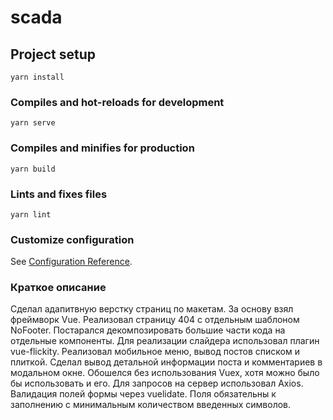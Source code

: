 # scada

## Project setup
```
yarn install
```

### Compiles and hot-reloads for development
```
yarn serve
```

### Compiles and minifies for production
```
yarn build
```

### Lints and fixes files
```
yarn lint
```

### Customize configuration
See [Configuration Reference](https://cli.vuejs.org/config/).

### Краткое описание
Сделал адапитвную верстку страниц по макетам.
За основу взял фреймворк Vue.
Реализовал страницу 404 с отдельным шаблоном NoFooter.
Постарался декомпозировать большие части кода на отдельные компоненты.
Для реализации слайдера использовал плагин vue-flickity.
Реализовал мобильное меню, вывод постов списком и плиткой.
Сделал вывод детальной информации поста и комментариев в модальном окне.
Обошелся без использования Vuex, хотя можно было бы использовать и его.
Для запросов на сервер использовал Axios.
Валидация полей формы через vuelidate.
Поля обязательны к заполнению с минимальным количеством введенных символов.




